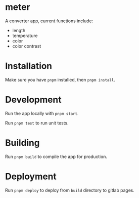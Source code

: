 # meter

A converter app, current functions include:

- length
- temperature
- color
- color contrast

# Installation

Make sure you have `pnpm` installed, then `pnpm install`.

# Development

Run the app locally with `pnpm start`.

Run `pnpm test` to run unit tests.

# Building

Run `pnpm build` to compile the app for production.

# Deployment

Run `pnpm deploy` to deploy from `build` directory to gitlab pages.
